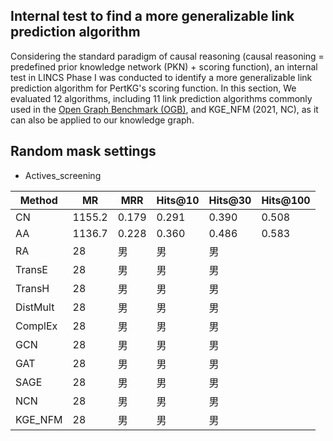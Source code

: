 ## Internal test to find a more generalizable link prediction algorithm
Considering the standard paradigm of causal reasoning (causal reasoning = predefined prior knowledge network (PKN) + scoring function), an internal test in LINCS Phase I was conducted to identify a more generalizable link prediction algorithm for PertKG's scoring function. In this section, We evaluated 12 algorithms, including 11 link prediction algorithms commonly used in the [Open Graph Benchmark (OGB)](https://ogb.stanford.edu/docs/leader_linkprop/), and KGE_NFM (2021, NC), as it can also be applied to our knowledge graph.
  
## Random mask settings
* Actives_screening

| Method   | MR | MRR | Hits@10  | Hits@30  | Hits@100  |
|--------|------|------|--------|--------|--------|
| CN   | 1155.2   | 0.179 | 0.291 |0.390 |0.508 |
| AA   | 1136.7   | 0.228 | 0.360 |0.486 |0.583 |
| RA   | 28   | 男     | 男     | 男     |      |
| TransE   | 28   | 男     | 男     | 男     |      |
| TransH   | 28   | 男     | 男     | 男     |      |
| DistMult   | 28   | 男     | 男     | 男     |      |
| ComplEx   | 28   | 男     | 男     | 男     |      |
| GCN   | 28   | 男     | 男     | 男     |      |
| GAT   | 28   | 男     | 男     | 男     |      |
| SAGE   | 28   | 男     | 男     | 男     |      |
| NCN   | 28   | 男     | 男     | 男     |      |
| KGE_NFM   | 28   | 男     | 男     | 男     |      |

